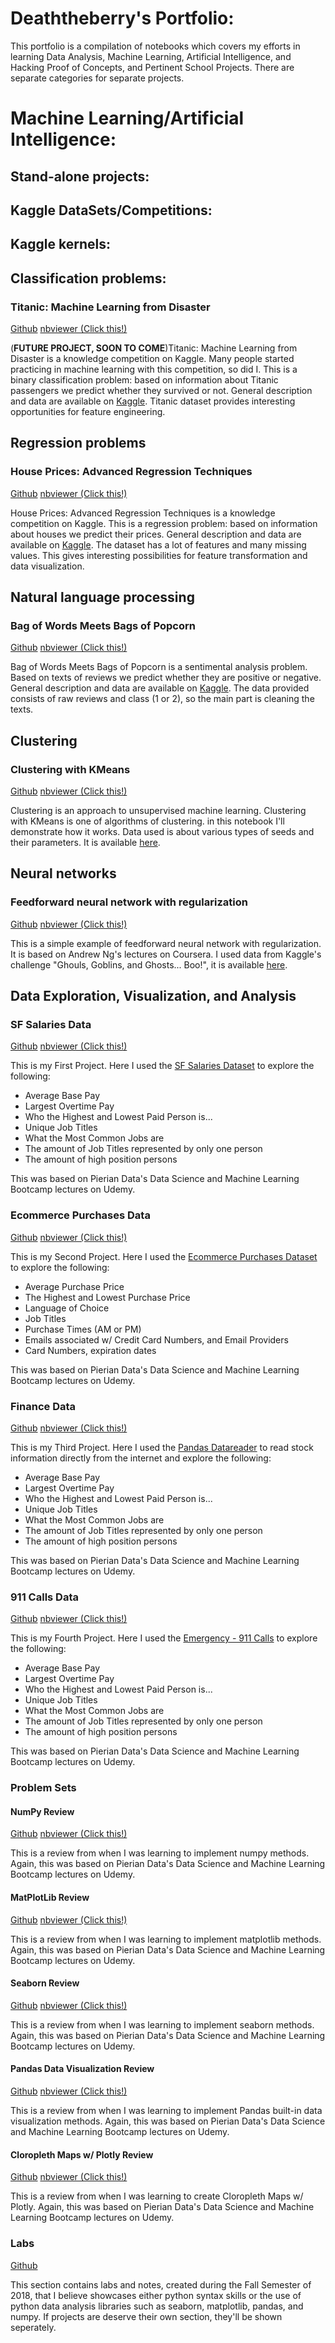 # Deaththeberry's Portfolio:

This portfolio is a compilation of notebooks which covers my efforts in learning Data Analysis, Machine Learning, Artificial Intelligence, and Hacking Proof of Concepts, and Pertinent School Projects. There are separate categories for separate projects.

# Machine Learning/Artificial Intelligence:

## Stand-alone projects:

## Kaggle DataSets/Competitions:

## Kaggle kernels:

## Classification problems:

### Titanic: Machine Learning from Disaster

[Github](https://github.com/deaththeberry/ML-AI-HKG_Portfolio/blob/master/Notebooks/Titanic_A%20Machine%20Learning%20from%20Disaster_Project.ipynb) [nbviewer (Click this!)](http://nbviewer.jupyter.org/github/deaththeberry/ML-AI-HKG_Portfolio/blob/master/Notebooks/Titanic_A%20Machine%20Learning%20from%20Disaster_Project.ipynb?flush_cache=true)

(**FUTURE PROJECT, SOON TO COME**)Titanic: Machine Learning from Disaster is a knowledge competition on Kaggle. Many people started practicing in machine learning with this competition, so did I. This is a binary classification problem: based on information about Titanic passengers we predict whether they survived or not. General description and data are available on [Kaggle](https://www.kaggle.com/c/titanic).
Titanic dataset provides interesting opportunities for feature engineering.

## Regression problems

### House Prices: Advanced Regression Techniques

[Github](https://github.com/deaththeberry/ML-AI-HKG_Portfolio/blob/master/Notebooks/House%20Prices_%20Advanced%20Regression%20Techniques_Project.ipynb) [nbviewer (Click this!)](http://nbviewer.jupyter.org/github/deaththeberry/ML-AI-HKG_Portfolio/blob/master/Notebooks/House%20Prices_%20Advanced%20Regression%20Techniques_Project.ipynb?flush_cache=true)

House Prices: Advanced Regression Techniques is a knowledge competition on Kaggle. This is a regression problem: based on information about houses we predict their prices. General description and data are available on [Kaggle](https://www.kaggle.com/c/house-prices-advanced-regression-techniques).
The dataset has a lot of features and many missing values. This gives interesting possibilities for feature transformation and data visualization.

## Natural language processing

### Bag of Words Meets Bags of Popcorn

[Github](https://github.com/deaththeberry/ML-AI-HKG_Portfolio/blob/master/Notebooks/Bag%20of%20Words%20Meets%20Bags%20of%20Popcorn_Project.ipynb) [nbviewer (Click this!)](http://nbviewer.jupyter.org/github/deaththeberry/ML-AI-HKG_Portfolio/blob/master/Notebooks/Bag%20of%20Words%20Meets%20Bags%20of%20Popcorn_Project.ipynb?flush_cache=true)

Bag of Words Meets Bags of Popcorn is a sentimental analysis problem. Based on texts of reviews we predict whether they are positive or negative. General description and data are available on [Kaggle](https://www.kaggle.com/c/word2vec-nlp-tutorial).
The data provided consists of raw reviews and class (1 or 2), so the main part is cleaning the texts.

## Clustering

### Clustering with KMeans

[Github](https://github.com/deaththeberry/ML-AI-HKG_Portfolio/blob/master/Notebooks/Clustering%20with%20KMeans%20Project.ipynb) [nbviewer (Click this!)](http://nbviewer.jupyter.org/github/deaththeberry/ML-AI-HKG_Portfolio/blob/master/Notebooks/Clustering%20with%20KMeans%20Project.ipynb?flush_cache=true)

Clustering is an approach to unsupervised machine learning. Clustering with KMeans is one of algorithms of clustering. in this notebook I'll demonstrate how it works. Data used is about various types of seeds and their parameters. It is available [here](https://archive.ics.uci.edu/ml/datasets/seeds).

## Neural networks

### Feedforward neural network with regularization

[Github](https://github.com/deaththeberry/ML-AI-HKG_Portfolio/blob/master/Notebooks/Feedforward%20neural%20network%20with%20regularization%20Project.ipynb) [nbviewer (Click this!)](http://nbviewer.jupyter.org/github/deaththeberry/ML-AI-HKG_Portfolio/blob/master/Notebooks/Feedforward%20neural%20network%20with%20regularization%20Project.ipynb?flush_cache=true)

This is a simple example of feedforward neural network with regularization. It is based on Andrew Ng's lectures on Coursera. I used data from Kaggle's challenge "Ghouls, Goblins, and Ghosts... Boo!", it is available [here](https://www.kaggle.com/c/ghouls-goblins-and-ghosts-boo).

## Data Exploration, Visualization, and Analysis

### SF Salaries Data

[Github](https://github.com/deaththeberry/ML-AI-HKG_Portfolio/blob/master/Notebooks/SF%20Salaries%20Exercise.ipynb) [nbviewer (Click this!)](http://nbviewer.jupyter.org/github/deaththeberry/ML-AI-HKG_Portfolio/blob/master/Notebooks/SF%20Salaries%20Exercise.ipynb?flush_cache=true)

This is my First Project. Here I used the [SF Salaries Dataset](https://www.kaggle.com/kaggle/sf-salaries/home) to explore the following:

- Average Base Pay
- Largest Overtime Pay
- Who the Highest and Lowest Paid Person is...
- Unique Job Titles
- What the Most Common Jobs are
- The amount of Job Titles represented by only one person
- The amount of high position persons 

This was based on Pierian Data's Data Science and Machine Learning Bootcamp lectures on Udemy.

### Ecommerce Purchases Data

[Github](https://github.com/deaththeberry/ML-AI-HKG_Portfolio/blob/master/Notebooks/Ecommerce%20Purchases.ipynb) [nbviewer (Click this!)](http://nbviewer.jupyter.org/github/deaththeberry/ML-AI-HKG_Portfolio/blob/master/Notebooks/Ecommerce%20Purchases.ipynb?flush_cache=true)

This is my Second Project. Here I used the [Ecommerce Purchases Dataset](https://raw.githubusercontent.com/deaththeberry/ML-AI-HKG_Portfolio/master/Notebooks/Ecommerce%20Purchases) to explore the following:

- Average Purchase Price
- The Highest and Lowest Purchase Price
- Language of Choice
- Job Titles
- Purchase Times (AM or PM)
- Emails associated w/ Credit Card Numbers, and Email Providers
- Card Numbers, expiration dates

This was based on Pierian Data's Data Science and Machine Learning Bootcamp lectures on Udemy.

### Finance Data

[Github](https://github.com/deaththeberry/ML-AI-HKG_Portfolio/blob/master/Notebooks/Finance%20Project%20.ipynb) [nbviewer (Click this!)](http://nbviewer.jupyter.org/github/deaththeberry/ML-AI-HKG_Portfolio/blob/master/Notebooks/Finance%20Project%20.ipynb?flush_cache=true)

This is my Third Project. Here I used the [Pandas Datareader](https://github.com/pydata/pandas-datareader) to read stock information directly from the internet and explore the following:

- Average Base Pay
- Largest Overtime Pay
- Who the Highest and Lowest Paid Person is...
- Unique Job Titles
- What the Most Common Jobs are
- The amount of Job Titles represented by only one person
- The amount of high position persons 

This was based on Pierian Data's Data Science and Machine Learning Bootcamp lectures on Udemy.

### 911 Calls Data

[Github](https://github.com/deaththeberry/ML-AI-HKG_Portfolio/blob/master/Notebooks/911%20Calls%20Data%20Capstone%20Project%20.ipynb) [nbviewer (Click this!)](http://nbviewer.jupyter.org/github/deaththeberry/ML-AI-HKG_Portfolio/blob/master/Notebooks/911%20Calls%20Data%20Capstone%20Project%20.ipynb?flush_cache=true)

This is my Fourth Project. Here I used the [Emergency - 911 Calls](https://www.kaggle.com/mchirico/montcoalert) to explore the following:

- Average Base Pay
- Largest Overtime Pay
- Who the Highest and Lowest Paid Person is...
- Unique Job Titles
- What the Most Common Jobs are
- The amount of Job Titles represented by only one person
- The amount of high position persons 

This was based on Pierian Data's Data Science and Machine Learning Bootcamp lectures on Udemy.


### Problem Sets

#### NumPy Review

[Github](https://github.com/deaththeberry/ML-AI-HKG_Portfolio/blob/master/Notebooks/Numpy%20Exercise%20.ipynb) [nbviewer (Click this!)](http://nbviewer.jupyter.org/github/deaththeberry/ML-AI-HKG_Portfolio/blob/master/Notebooks/Numpy%20Exercise%20.ipynb?flush_cache=true)

This is a review from when I was learning to implement numpy methods. Again, this was based on Pierian Data's Data Science and Machine Learning Bootcamp lectures on Udemy.

#### MatPlotLib Review

[Github](https://github.com/deaththeberry/ML-AI-HKG_Portfolio/blob/master/Notebooks/Matplotlib%20Exercises%20.ipynb) [nbviewer (Click this!)](http://nbviewer.jupyter.org/github/deaththeberry/ML-AI-HKG_Portfolio/blob/master/Notebooks/Matplotlib%20Exercises%20.ipynb?flush_cache=true)

This is a review from when I was learning to implement matplotlib methods. Again, this was based on Pierian Data's Data Science and Machine Learning Bootcamp lectures on Udemy.

#### Seaborn Review

[Github](https://github.com/deaththeberry/ML-AI-HKG_Portfolio/blob/master/Notebooks/Seaborn%20Exercises%20.ipynb) [nbviewer (Click this!)](http://nbviewer.jupyter.org/github/deaththeberry/ML-AI-HKG_Portfolio/blob/master/Notebooks/Seaborn%20Exercises%20.ipynb?flush_cache=true)

This is a review from when I was learning to implement seaborn methods. Again, this was based on Pierian Data's Data Science and Machine Learning Bootcamp lectures on Udemy.

#### Pandas Data Visualization Review

[Github](https://github.com/deaththeberry/ML-AI-HKG_Portfolio/blob/master/Notebooks/Pandas%20Data%20Visualization%20Exercise%20.ipynb) [nbviewer (Click this!)](http://nbviewer.jupyter.org/github/deaththeberry/ML-AI-HKG_Portfolio/blob/master/Notebooks/Pandas%20Data%20Visualization%20Exercise%20.ipynb?flush_cache=true)

This is a review from when I was learning to implement Pandas built-in data visualization methods. Again, this was based on Pierian Data's Data Science and Machine Learning Bootcamp lectures on Udemy.

#### Cloropleth Maps w/ Plotly Review

[Github](https://github.com/deaththeberry/ML-AI-HKG_Portfolio/blob/master/Notebooks/Choropleth%20Maps%20Exercise%20.ipynb) [nbviewer (Click this!)](http://nbviewer.jupyter.org/github/deaththeberry/ML-AI-HKG_Portfolio/blob/master/Notebooks/Choropleth%20Maps%20Exercise%20.ipynb?flush_cache=true)

This is a review from when I was learning to create Cloropleth Maps w/ Plotly. Again, this was based on Pierian Data's Data Science and Machine Learning Bootcamp lectures on Udemy.

### Labs

[Github](https://github.com/deaththeberry/ML-AI-HKG_Portfolio/tree/master/Labs)

This section contains labs and notes, created during the Fall Semester of 2018, that I believe showcases either python syntax skills or the use of python data analysis libraries such as seaborn, matplotlib, pandas, and numpy. If projects are deserve their own section, they'll be shown seperately. 

